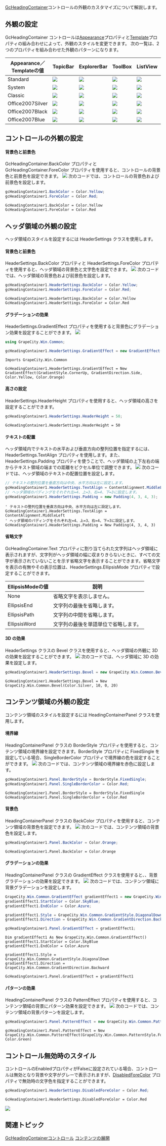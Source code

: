 [GcHeadingContainer](gcdocsite__documentlink?toc-item-id=cf179d5c-1c0e-44e3-a420-e0d4acf1905a)コントロールの外観のカスタマイズについて解説します。

## 外観の設定

GcHeadingContainer コントロールは[Appearance](gcdocsite__documentlink?toc-item-id=51872a11-e650-45ac-94d8-caf7e595384c)プロパティと[Template](gcdocsite__documentlink?toc-item-id=1a5dc973-d315-4d39-b587-1be344647a1c)プロパティの組み合わせによって、外観のスタイルを変更できます。
次の一覧は、2つのプロパティを組み合わせた外観のパターンになります。

| Appearance／Templateの値 | TopicBar | ExplorerBar | ToolBox | ListView | TopLine | GroupBox |
| --------------------- | -------- | ----------- | ------- | -------- | ------- | -------- |
| Standard | ![](/DOCUMENT_SITE_LINK_PREFIX_HERE/document-site-files/images/06fadbb1-c461-433a-b385-ae4966e56069/images/gcheadingcontainer.basic_style01.png) | ![](/DOCUMENT_SITE_LINK_PREFIX_HERE/document-site-files/images/06fadbb1-c461-433a-b385-ae4966e56069/images/gcheadingcontainer.basic_style02.png) | ![](/DOCUMENT_SITE_LINK_PREFIX_HERE/document-site-files/images/06fadbb1-c461-433a-b385-ae4966e56069/images/gcheadingcontainer.basic_style03.png) | ![](/DOCUMENT_SITE_LINK_PREFIX_HERE/document-site-files/images/06fadbb1-c461-433a-b385-ae4966e56069/images/gcheadingcontainer.basic_style04.png) | ![](/DOCUMENT_SITE_LINK_PREFIX_HERE/document-site-files/images/06fadbb1-c461-433a-b385-ae4966e56069/images/gcheadingcontainer.basic_style05.png) | ![](/DOCUMENT_SITE_LINK_PREFIX_HERE/document-site-files/images/06fadbb1-c461-433a-b385-ae4966e56069/images/gcheadingcontainer.basic_style06.png) |
| System | ![](/DOCUMENT_SITE_LINK_PREFIX_HERE/document-site-files/images/06fadbb1-c461-433a-b385-ae4966e56069/images/gcheadingcontainer.basic_style07.png) | ![](/DOCUMENT_SITE_LINK_PREFIX_HERE/document-site-files/images/06fadbb1-c461-433a-b385-ae4966e56069/images/gcheadingcontainer.basic_style08.png) | ![](/DOCUMENT_SITE_LINK_PREFIX_HERE/document-site-files/images/06fadbb1-c461-433a-b385-ae4966e56069/images/gcheadingcontainer.basic_style09.png) | ![](/DOCUMENT_SITE_LINK_PREFIX_HERE/document-site-files/images/06fadbb1-c461-433a-b385-ae4966e56069/images/gcheadingcontainer.basic_style10.png) | ![](/DOCUMENT_SITE_LINK_PREFIX_HERE/document-site-files/images/06fadbb1-c461-433a-b385-ae4966e56069/images/gcheadingcontainer.basic_style11.png) | ![](/DOCUMENT_SITE_LINK_PREFIX_HERE/document-site-files/images/06fadbb1-c461-433a-b385-ae4966e56069/images/gcheadingcontainer.basic_style12.png) |
| Classic | ![](/DOCUMENT_SITE_LINK_PREFIX_HERE/document-site-files/images/06fadbb1-c461-433a-b385-ae4966e56069/images/gcheadingcontainer.basic_style13.png) | ![](/DOCUMENT_SITE_LINK_PREFIX_HERE/document-site-files/images/06fadbb1-c461-433a-b385-ae4966e56069/images/gcheadingcontainer.basic_style14.png) | ![](/DOCUMENT_SITE_LINK_PREFIX_HERE/document-site-files/images/06fadbb1-c461-433a-b385-ae4966e56069/images/gcheadingcontainer.basic_style15.png) | ![](/DOCUMENT_SITE_LINK_PREFIX_HERE/document-site-files/images/06fadbb1-c461-433a-b385-ae4966e56069/images/gcheadingcontainer.basic_style16.png) | ![](/DOCUMENT_SITE_LINK_PREFIX_HERE/document-site-files/images/06fadbb1-c461-433a-b385-ae4966e56069/images/gcheadingcontainer.basic_style17.png) | ![](/DOCUMENT_SITE_LINK_PREFIX_HERE/document-site-files/images/06fadbb1-c461-433a-b385-ae4966e56069/images/gcheadingcontainer.basic_style18.png) |
| Office2007Silver | ![](/DOCUMENT_SITE_LINK_PREFIX_HERE/document-site-files/images/06fadbb1-c461-433a-b385-ae4966e56069/images/gcheadingcontainer.basic_style19.png) | ![](/DOCUMENT_SITE_LINK_PREFIX_HERE/document-site-files/images/06fadbb1-c461-433a-b385-ae4966e56069/images/gcheadingcontainer.basic_style20.png) | ![](/DOCUMENT_SITE_LINK_PREFIX_HERE/document-site-files/images/06fadbb1-c461-433a-b385-ae4966e56069/images/gcheadingcontainer.basic_style21.png) | ![](/DOCUMENT_SITE_LINK_PREFIX_HERE/document-site-files/images/06fadbb1-c461-433a-b385-ae4966e56069/images/gcheadingcontainer.basic_style22.png) | ![](/DOCUMENT_SITE_LINK_PREFIX_HERE/document-site-files/images/06fadbb1-c461-433a-b385-ae4966e56069/images/gcheadingcontainer.basic_style23.png) | ![](/DOCUMENT_SITE_LINK_PREFIX_HERE/document-site-files/images/06fadbb1-c461-433a-b385-ae4966e56069/images/gcheadingcontainer.basic_style24.png) |
| Office2007Black | ![](/DOCUMENT_SITE_LINK_PREFIX_HERE/document-site-files/images/06fadbb1-c461-433a-b385-ae4966e56069/images/gcheadingcontainer.basic_style25.png) | ![](/DOCUMENT_SITE_LINK_PREFIX_HERE/document-site-files/images/06fadbb1-c461-433a-b385-ae4966e56069/images/gcheadingcontainer.basic_style26.png) | ![](/DOCUMENT_SITE_LINK_PREFIX_HERE/document-site-files/images/06fadbb1-c461-433a-b385-ae4966e56069/images/gcheadingcontainer.basic_style27.png) | ![](/DOCUMENT_SITE_LINK_PREFIX_HERE/document-site-files/images/06fadbb1-c461-433a-b385-ae4966e56069/images/gcheadingcontainer.basic_style28.png) | ![](/DOCUMENT_SITE_LINK_PREFIX_HERE/document-site-files/images/06fadbb1-c461-433a-b385-ae4966e56069/images/gcheadingcontainer.basic_style29.png) | ![](/DOCUMENT_SITE_LINK_PREFIX_HERE/document-site-files/images/06fadbb1-c461-433a-b385-ae4966e56069/images/gcheadingcontainer.basic_style30.png) |
| Office2007Blue | ![](/DOCUMENT_SITE_LINK_PREFIX_HERE/document-site-files/images/06fadbb1-c461-433a-b385-ae4966e56069/images/gcheadingcontainer.basic_style31.png) | ![](/DOCUMENT_SITE_LINK_PREFIX_HERE/document-site-files/images/06fadbb1-c461-433a-b385-ae4966e56069/images/gcheadingcontainer.basic_style32.png) | ![](/DOCUMENT_SITE_LINK_PREFIX_HERE/document-site-files/images/06fadbb1-c461-433a-b385-ae4966e56069/images/gcheadingcontainer.basic_style33.png) | ![](/DOCUMENT_SITE_LINK_PREFIX_HERE/document-site-files/images/06fadbb1-c461-433a-b385-ae4966e56069/images/gcheadingcontainer.basic_style34.png) | ![](/DOCUMENT_SITE_LINK_PREFIX_HERE/document-site-files/images/06fadbb1-c461-433a-b385-ae4966e56069/images/gcheadingcontainer.basic_style35.png) | ![](/DOCUMENT_SITE_LINK_PREFIX_HERE/document-site-files/images/06fadbb1-c461-433a-b385-ae4966e56069/images/gcheadingcontainer.basic_style36.png) |

## コントロールの外観の設定

#### 背景色と前景色

GcHeadingContainer.BackColor プロパティと GcHeadingContainer.ForeColor プロパティを使用すると、コントロールの背景色と前景色を設定できます。
![](/DOCUMENT_SITE_LINK_PREFIX_HERE/document-site-files/images/06fadbb1-c461-433a-b385-ae4966e56069/images/gcheadingcontainer.basic_controlstyle01.png)
次のコードでは、コントロールの背景色および前景色を設定します。

```csharp
gcHeadingContainer1.BackColor = Color.Yellow;
gcHeadingContainer1.ForeColor = Color.Red;
```

```vbnet
GcHeadingContainer1.BackColor = Color.Yellow
GcHeadingContainer1.ForeColor = Color.Red
```

## ヘッダ領域の外観の設定

ヘッダ領域のスタイルを設定するには HeaderSettings クラスを使用します。

#### 背景色と前景色

HeaderSettings.BackColor プロパティと HeaderSettings.ForeColor プロパティを使用すると、ヘッダ領域の背景色と文字色を設定できます。
![](/DOCUMENT_SITE_LINK_PREFIX_HERE/document-site-files/images/06fadbb1-c461-433a-b385-ae4966e56069/images/gcheadingcontainer.basic_headerstyle01.png)
次のコードでは、ヘッダ領域の背景色および前景色を設定します。

```csharp
gcHeadingContainer1.HeaderSettings.BackColor = Color.Yellow;
gcHeadingContainer1.HeaderSettings.ForeColor = Color.Red;
```

```vbnet
GcHeadingContainer1.HeaderSettings.BackColor = Color.Yellow
GcHeadingContainer1.HeaderSettings.ForeColor = Color.Red
```

#### グラデーションの効果

HeaderSettings.GradientEffect プロパティを使用すると背景色にグラデーション効果を設定することができます。
![](/DOCUMENT_SITE_LINK_PREFIX_HERE/document-site-files/images/06fadbb1-c461-433a-b385-ae4966e56069/images/gcheadingcontainer.basic_headerstyle02.png)

```csharp
using GrapeCity.Win.Common;

gcHeadingContainer1.HeaderSettings.GradientEffect = new GradientEffect(GradientStyle.CornerUp, GradientDirection.Side, Color.Yellow, Color.Orange);
```

```vbnet
Imports GrapeCity.Win.Common

GcHeadingContainer1.HeaderSettings.GradientEffect = New GradientEffect(GradientStyle.CornerUp, GradientDirection.Side, Color.Yellow, Color.Orange)
```

#### 高さの設定

HeaderSettings.HeaderHeight プロパティを使用すると、ヘッダ領域の高さを設定することができます。

```csharp
gcHeadingContainer1.HeaderSettings.HeaderHeight = 50;
```

```vbnet
GcHeadingContainer1.HeaderSettings.HeaderHeight = 50
```

#### テキストの配置

ヘッダ領域内でテキストの水平および垂直方向の整列位置を指定するには、HeaderSettings.TextAlign プロパティを使用します。また、HeaderSettings.Padding プロパティを使うことで、ヘッダ領域の上下左右の端からテキスト領域の端までの距離をピクセル単位で調整できます。
![](/DOCUMENT_SITE_LINK_PREFIX_HERE/document-site-files/images/06fadbb1-c461-433a-b385-ae4966e56069/images/gcheadingcontainer.basic_headerstyle03.png)
次のコードでは、ヘッダ領域のテキストの配置位置を設定します。

```csharp
// テキストの整列位置を垂直方向は中央、水平方向は左に設定します。 
gcHeadingContainer1.HeaderSettings.TextAlign = ContentAlignment.MiddleLeft;
// ヘッダ領域のパディングをそれぞれ左=4、上=3、右=4、下=3に設定します。 
gcHeadingContainer1.HeaderSettings.Padding = new Padding(4, 3, 4, 3);
```

```vbnet
' テキストの整列位置を垂直方向は中央、水平方向は左に設定します。 
GcHeadingContainer1.HeaderSettings.TextAlign = ContentAlignment.MiddleLeft
' ヘッダ領域のパディングをそれぞれ左=4、上=3、右=4、下=3に設定します。 
GcHeadingContainer1.HeaderSettings.Padding = New Padding(4, 3, 4, 3)
```

#### 省略文字

GcHeadingContainer.Text プロパティに割り当てられた文字列はヘッダ領域に表示されますが、文字列がヘッダ領域の幅に収まりきらないときに、すべての文字が表示されていないことを示す省略文字を表示することができます。省略文字を表示の有無やその表示位置は、HeaderSettings.EllipsisMode プロパティで設定することができます。

| EllipsisModeの値 | 説明 |
| -------------- | --- |
| None | 省略文字を表示しません。 |
| EllipsisEnd | 文字列の最後を省略します。 |
| EllipsisPath | 文字列の中間を省略します。 |
| EllipsisWord | 文字列の最後を単語単位で省略します。 |

#### 3D の効果

HeaderSettings クラスの Bevel クラスを使用すると、ヘッダ領域の外観に 3D の効果を設定することができます。
![](/DOCUMENT_SITE_LINK_PREFIX_HERE/document-site-files/images/06fadbb1-c461-433a-b385-ae4966e56069/images/gcheadingcontainer.basic_headerstyle04.png)
次のコードでは、ヘッダ領域に 3D の効果を設定します。

```csharp
gcHeadingContainer1.HeaderSettings.Bevel = new GrapeCity.Win.Common.Bevel(Color.Silver, 10, 0, 20);
```

```vbnet
GcHeadingContainer1.HeaderSettings.Bevel = New GrapeCity.Win.Common.Bevel(Color.Silver, 10, 0, 20)
```

## コンテンツ領域の外観の設定

コンテンツ領域のスタイルを設定するには HeadingContainerPanel クラスを使用します。

#### 境界線

HeadingContainerPanel クラスの BorderStyle プロパティを使用すると、コンテンツ領域の境界線を設定できます。BorderStyle プロパティに FixedSingle を設定している場合、SingleBorderColor プロパティで境界線の色を設定することができます。
![](/DOCUMENT_SITE_LINK_PREFIX_HERE/document-site-files/images/06fadbb1-c461-433a-b385-ae4966e56069/images/gcheadingcontainer.basic_panelstyle01.png)
次のコードでは、コンテンツ領域の境界線を赤色に設定します。

```csharp
gcHeadingContainer1.Panel.BorderStyle = BorderStyle.FixedSingle;
gcHeadingContainer1.Panel.SingleBorderColor = Color.Red;
```

```vbnet
GcHeadingContainer1.Panel.BorderStyle = BorderStyle.FixedSingle
GcHeadingContainer1.Panel.SingleBorderColor = Color.Red
```

#### 背景色

HeadingContainerPanel クラスの BackColor プロパティを使用すると、コンテンツ領域の背景色を設定できます。
![](/DOCUMENT_SITE_LINK_PREFIX_HERE/document-site-files/images/06fadbb1-c461-433a-b385-ae4966e56069/images/gcheadingcontainer.basic_panelstyle02.png)
次のコードでは、コンテンツ領域の背景色を設定します。

```csharp
gcHeadingContainer1.Panel.BackColor = Color.Orange;
```

```vbnet
GcHeadingContainer1.Panel.BackColor = Color.Orange
```

#### グラデーションの効果

HeadingContainerPanel クラスの GradientEffect クラスを使用すると、、背景グラデーションの効果を設定できます。
![](/DOCUMENT_SITE_LINK_PREFIX_HERE/document-site-files/images/06fadbb1-c461-433a-b385-ae4966e56069/images/gcheadingcontainer.basic_panelstyle03.png)
次のコードでは、コンテンツ領域に背景グラデーションを設定します。

```csharp
GrapeCity.Win.Common.GradientEffect gradientEffect1 = new GrapeCity.Win.Common.GradientEffect();
gradientEffect1.StartColor = Color.SkyBlue;
gradientEffect1.EndColor = Color.Azure;

gradientEffect1.Style = GrapeCity.Win.Common.GradientStyle.DiagonalDown;
gradientEffect1.Direction = GrapeCity.Win.Common.GradientDirection.Backward;

gcHeadingContainer1.Panel.GradientEffect = gradientEffect1;
```

```vbnet
Dim gradientEffect1 As New GrapeCity.Win.Common.GradientEffect()
gradientEffect1.StartColor = Color.SkyBlue
gradientEffect1.EndColor = Color.Azure

gradientEffect1.Style = GrapeCity.Win.Common.GradientStyle.DiagonalDown
gradientEffect1.Direction = GrapeCity.Win.Common.GradientDirection.Backward

GcHeadingContainer1.Panel.GradientEffect = gradientEffect1
```

#### パターンの効果

HeadingContainerPanel クラスの PatternEffect プロパティを使用すると、コンテンツ領域の背景にパターン効果を設定できます。
![](/DOCUMENT_SITE_LINK_PREFIX_HERE/document-site-files/images/06fadbb1-c461-433a-b385-ae4966e56069/images/gcheadingcontainer.basic_panelstyle04.png)
次のコードでは、コンテンツ領域の背景パターンを設定します。

```csharp
gcHeadingContainer1.Panel.PatternEffect = new GrapeCity.Win.Common.PatternEffect(GrapeCity.Win.Common.PatternStyle.ForwardDiagonal, Color.Green);
```

```vbnet
gcHeadingContainer1.Panel.PatternEffect = New GrapeCity.Win.Common.PatternEffect(GrapeCity.Win.Common.PatternStyle.ForwardDiagonal, Color.Green)
```

## コントロール無効時のスタイル

コントロールのEnabledプロパティがFalseに設定されている場合、コントロールは無効となり背景や文字がグレーで表示されますが、[DisabledForeColor](gcdocsite__documentlink?toc-item-id=4c79616c-659d-46c9-bb67-8c934eeae615) プロパティで無効時の文字色を指定することができます。

```csharp
gcHeadingContainer1.HeaderSettings.DisabledForeColor = Color.Red;
```

```vbnet
GcHeadingContainer1.HeaderSettings.DisabledForeColor = Color.Red
```

![](/DOCUMENT_SITE_LINK_PREFIX_HERE/document-site-files/images/06fadbb1-c461-433a-b385-ae4966e56069/images/gcheadingcontainer.basic_disabledforecolor01.png)

## 関連トピック

[GcHeadingContainerコントロール](gcdocsite__documentlink?toc-item-id=e57b85c0-1c0f-4351-a124-a27f78707129)
[コンテンツの展開](gcdocsite__documentlink?toc-item-id=da5b3644-1f1a-4930-b606-838daf1630fe)